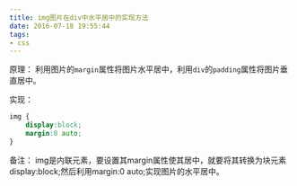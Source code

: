 ```yaml
---
title: img图片在div中水平居中的实现方法
date: 2016-07-18 19:55:44
tags:
- css
---
```

原理：
利用图片的`margin`属性将图片水平居中，利用`div`的`padding`属性将图片垂直居中。

实现：
```css
img {
    display:block; 
    margin:0 auto;
}
```

备注：
img是内联元素，要设置其margin属性使其居中，就要将其转换为块元素display:block;然后利用margin:0 auto;实现图片的水平居中。

